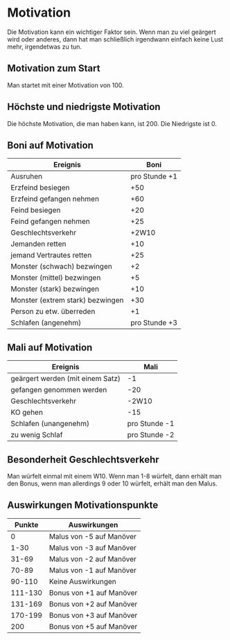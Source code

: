 # Motivation

Die Motivation kann ein wichtiger Faktor sein. Wenn man zu viel geärgert wird oder anderes, dann hat man schließlich irgendwann einfach keine Lust mehr, irgendetwas zu tun.

## Motivation zum Start

Man startet mit einer Motivation von 100. 

## Höchste und niedrigste Motivation

Die höchste Motivation, die man haben kann, ist 200. Die Niedrigste ist 0.

## Boni auf Motivation

| Ereignis | Boni |
| - | - |
| Ausruhen | pro Stunde +1 |
| Erzfeind besiegen | +50 |
| Erzfeind gefangen nehmen | +60 |
| Feind besiegen | +20 |
| Feind gefangen nehmen | +25 |
| Geschlechtsverkehr | +2W10 |
| Jemanden retten | +10 |
| jemand Vertrautes retten | +25 |
| Monster (schwach) bezwingen | +2 |
| Monster (mittel) bezwingen | +5 |
| Monster (stark) bezwingen | +10 |
| Monster (extrem stark) bezwingen | +30 |
| Person zu etw. überreden | +1 |
| Schlafen (angenehm) | pro Stunde +3 |

## Mali auf Motivation

| Ereignis | Mali |
| - | - |
| geärgert werden (mit einem Satz) | -1 |
| gefangen genommen werden | -20 |
| Geschlechtsverkehr | -2W10 |
| KO gehen | -15 |
| Schlafen (unangenehm) | pro Stunde -1 |
| zu wenig Schlaf | pro Stunde -2 |

## Besonderheit Geschlechtsverkehr

Man würfelt einmal mit einem W10. Wenn man 1-8 würfelt, dann erhält man den Bonus, wenn man allerdings 9 oder 10 würfelt, erhält man den Malus.

## Auswirkungen Motivationspunkte

| Punkte | Auswirkungen |
| - | - |
| 0 | Malus von -5 auf Manöver |
| 1-30 | Malus von -3 auf Manöver |
| 31-69 | Malus von -2 auf Manöver |
| 70-89 | Malus von -1 auf Manöver |
| 90-110 | Keine Auswirkungen |
| 111-130 | Bonus von +1 auf Manöver |
| 131-169 | Bonus von +2 auf Manöver |
| 170-199 | Bonus von +3 auf Manöver |
| 200 | Bonus von +5 auf Manöver |

